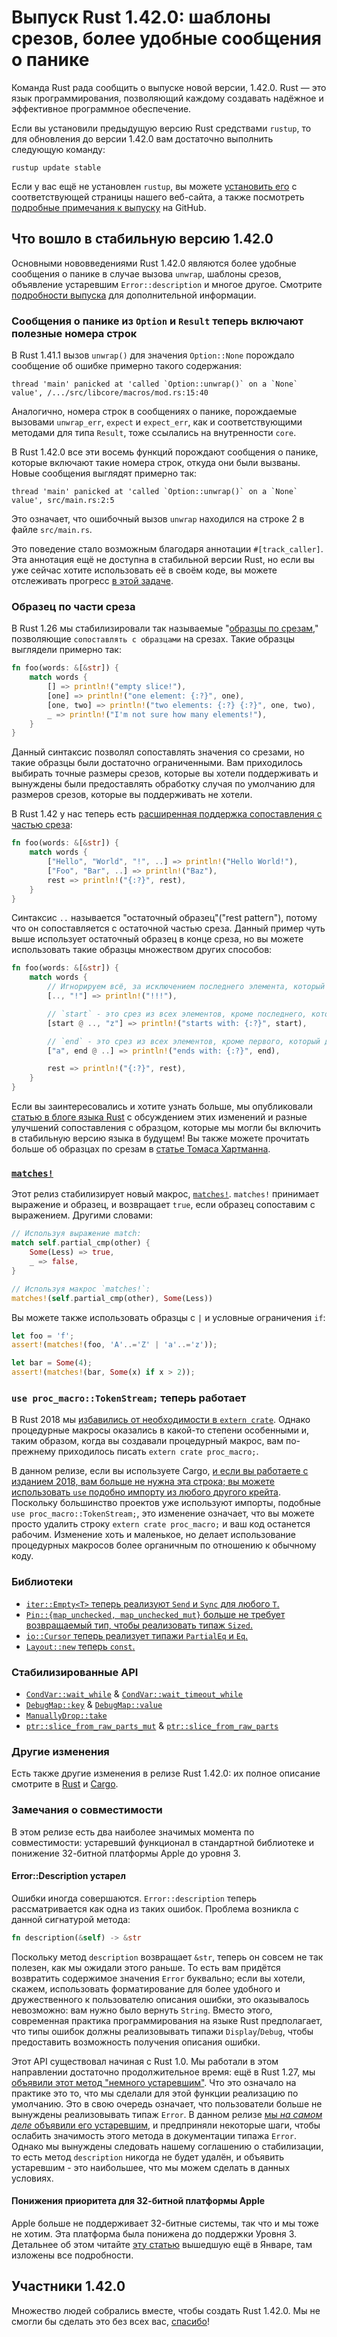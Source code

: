 # Выпуск Rust 1.42.0: шаблоны срезов, более удобные сообщения о панике

Команда Rust рада сообщить о выпуске новой версии, 1.42.0. Rust — это язык программирования, позволяющий каждому создавать надёжное и эффективное программное обеспечение.

Если вы установили предыдущую версию Rust средствами `rustup`, то для обновления до версии 1.42.0 вам достаточно выполнить следующую команду:

```console
rustup update stable
```

Если у вас ещё не установлен `rustup`, вы можете [установить его] с соответствующей страницы нашего веб-сайта, а также посмотреть [подробные примечания к выпуску] на GitHub.

## Что вошло в стабильную версию 1.42.0

Основными нововведениями Rust 1.42.0 являются более удобные сообщения о панике в случае вызова `unwrap`, шаблоны срезов, объявление устаревшим `Error::description` и многое другое. Смотрите [подробности выпуска](https://github.com/rust-lang/rust/blob/master/RELEASES.md#version-1420-2020-03-12) для дополнительной информации.

### Сообщения о панике из `Option` и `Result` теперь включают полезные номера строк

В Rust 1.41.1 вызов `unwrap()` для значения `Option::None` порождало сообщение об ошибке примерно такого содержания:

```
thread 'main' panicked at 'called `Option::unwrap()` on a `None` value', /.../src/libcore/macros/mod.rs:15:40
```

Аналогично, номера строк в сообщениях о панике, порождаемые вызовами `unwrap_err`, `expect` и `expect_err`, как и соответствующими методами для типа `Result`, тоже ссылались на внутренности `core`.

В Rust 1.42.0 все эти восемь функций порождают сообщения о панике, которые включают такие номера строк, откуда они были вызваны. Новые сообщения выглядят примерно так:

```
thread 'main' panicked at 'called `Option::unwrap()` on a `None` value', src/main.rs:2:5
```

Это означает, что ошибочный вызов `unwrap` находился на строке 2 в файле `src/main.rs`.

Это поведение стало возможным благодаря аннотации `#[track_caller]`. Эта аннотация ещё не доступна в стабильной версии Rust, но если вы уже сейчас хотите использовать её в своём коде, вы можете отслеживать прогресс [в этой задаче].

### Образец по части среза

В Rust 1.26 мы стабилизировали так называемые "[образцы по срезам]," позволяющие `сопоставлять с образцами` на срезах. Такие образцы выглядели примерно так:

```rust
fn foo(words: &[&str]) {
    match words {
        [] => println!("empty slice!"),
        [one] => println!("one element: {:?}", one),
        [one, two] => println!("two elements: {:?} {:?}", one, two),
        _ => println!("I'm not sure how many elements!"),
    }
}
```

Данный синтаксис позволял сопоставлять значения со срезами, но такие образцы были достаточно ограниченными. Вам приходилось выбирать точные размеры срезов, которые вы хотели поддерживать и вынуждены были предоставлять обработку случая по умолчанию для размеров срезов, которые вы поддерживать не хотели.

В Rust 1.42 у нас теперь есть [расширенная поддержка сопоставления с частью среза]:

```rust
fn foo(words: &[&str]) {
    match words {
        ["Hello", "World", "!", ..] => println!("Hello World!"),
        ["Foo", "Bar", ..] => println!("Baz"),
        rest => println!("{:?}", rest),
    }
}
```

Синтаксис `..` называется "остаточный образец"("rest pattern"), потому что он сопоставляется с остаточной частью среза. Данный пример чуть выше использует остаточный образец в конце среза, но вы можете использовать такие образцы множеством других способов:

```rust
fn foo(words: &[&str]) {
    match words {
        // Игнорируем всё, за исключением последнего элемента, который должен быть "!".
        [.., "!"] => println!("!!!"),

        // `start` - это срез из всех элементов, кроме последнего, который должен быть "z".
        [start @ .., "z"] => println!("starts with: {:?}", start),

        // `end` - это срез из всех элементов, кроме первого, который должен быть "a".
        ["a", end @ ..] => println!("ends with: {:?}", end),

        rest => println!("{:?}", rest),
    }
}
```

Если вы заинтересовались и хотите узнать больше, мы опубликовали [статью в блоге языка Rust](https://blog.rust-lang.org/inside-rust/2020/03/04/recent-future-pattern-matching-improvements.html) с обсуждением этих изменений и разные улучшений сопоставления с образцом, которые мы могли бы включить в стабильную версию языка в будущем! Вы также можете прочитать больше об образцах по срезам в [статье Томаса Хартманна](https://thomashartmann.dev/blog/feature(slice_patterns)/).

### [`matches!`]

Этот релиз стабилизирует новый макрос, [`matches!`](https://doc.rust-lang.org/nightly/std/macro.matches.html). `matches!` принимает выражение и образец, и возвращает `true`, если образец сопоставим с выражением. Другими словами:

```rust
// Используя выражение match:
match self.partial_cmp(other) {
    Some(Less) => true,
    _ => false,
}

// Используя макрос `matches!`:
matches!(self.partial_cmp(other), Some(Less))
```

Вы можете также использовать образцы с `|` и условные ограничения `if`:

```rust
let foo = 'f';
assert!(matches!(foo, 'A'..='Z' | 'a'..='z'));

let bar = Some(4);
assert!(matches!(bar, Some(x) if x > 2));
```

### `use proc_macro::TokenStream;` теперь работает

В Rust 2018 мы [избавились от необходимости в `extern crate`](https://doc.rust-lang.org/stable/edition-guide/rust-2018/module-system/path-clarity.html#no-more-extern-crate). Однако процедурные макросы оказались в какой-то степени особенными и, таким образом, когда вы создавали процедурный макрос, вам по-прежнему приходилось писать `extern crate proc_macro;`.

В данном релизе, если вы используете Cargo, [и если вы работаете с изданием 2018, вам больше не нужна эта строка; вы можете использовать `use` подобно импорту из любого другого крейта]. Поскольку большинство проектов уже используют импорты, подобные `use proc_macro::TokenStream;`, это изменение означает, что вы можете просто удалить строку `extern crate proc_macro;` и ваш код останется рабочим. Изменение хоть и маленькое, но делает использование процедурных макросов более органичным по отношению к обычному коду.

### Библиотеки

- [`iter::Empty<T>` теперь реализуют `Send` и `Sync` для любого `T`.][68348]
- [`Pin::{map_unchecked, map_unchecked_mut}` больше не требует возвращаемый тип, чтобы реализовать типаж `Sized`.][67935]
- [`io::Cursor` теперь реализует типажи `PartialEq` и `Eq`.][67233]
- [`Layout::new` теперь `const`.][66254]

### Стабилизированные API

- [`CondVar::wait_while`] & [`CondVar::wait_timeout_while`]
- [`DebugMap::key`] & [`DebugMap::value`]
- [`ManuallyDrop::take`]
- [`ptr::slice_from_raw_parts_mut`] & [`ptr::slice_from_raw_parts`]

[`DebugMap::key`]: https://doc.rust-lang.org/stable/std/fmt/struct.DebugMap.html#method.key
[`DebugMap::value`]: https://doc.rust-lang.org/stable/std/fmt/struct.DebugMap.html#method.value
[`ManuallyDrop::take`]: https://doc.rust-lang.org/stable/std/mem/struct.ManuallyDrop.html#method.take
[`matches!`]: https://doc.rust-lang.org/stable/std/macro.matches.html
[`ptr::slice_from_raw_parts_mut`]: https://doc.rust-lang.org/stable/std/ptr/fn.slice_from_raw_parts_mut.html
[`ptr::slice_from_raw_parts`]: https://doc.rust-lang.org/stable/std/ptr/fn.slice_from_raw_parts.html
[`CondVar::wait_while`]: https://doc.rust-lang.org/stable/std/sync/struct.Condvar.html#method.wait_while
[`CondVar::wait_timeout_while`]: https://doc.rust-lang.org/stable/std/sync/struct.Condvar.html#method.wait_timeout_while
[68253]: https://github.com/rust-lang/rust/pull/68253/
[68348]: https://github.com/rust-lang/rust/pull/68348/
[67935]: https://github.com/rust-lang/rust/pull/67935/
[68339]: https://github.com/rust-lang/rust/pull/68339/
[68122]: https://github.com/rust-lang/rust/pull/68122/
[67712]: https://github.com/rust-lang/rust/pull/67712/
[67887]: https://github.com/rust-lang/rust/pull/67887/
[67131]: https://github.com/rust-lang/rust/pull/67131/
[67233]: https://github.com/rust-lang/rust/pull/67233/
[66899]: https://github.com/rust-lang/rust/pull/66899/
[66919]: https://github.com/rust-lang/rust/pull/66919/
[66254]: https://github.com/rust-lang/rust/pull/66254/
[cargo/7700]: https://github.com/rust-lang/cargo/pull/7700

### Другие изменения

Есть также другие изменения в релизе Rust 1.42.0: их полное описание смотрите в [Rust](https://github.com/rust-lang/rust/blob/master/RELEASES.md#version-1420-2020-03-12) и [Cargo].

### Замечания о совместимости

В этом релизе есть два наиболее значимых момента по совместимости: устаревший функционал в стандартной библиотеке и понижение 32-битной платформы Apple до уровня 3.

#### Error::Description устарел

Ошибки иногда совершаются. `Error::description` теперь рассматривается как одна из таких ошибок. Проблема возникла с данной сигнатурой метода:

```rust
fn description(&self) -> &str
```

Поскольку метод `description` возвращает `&str`, теперь он совсем не так полезен, как мы ожидали этого раньше. То есть вам придётся возвратить содержимое значения `Error` буквально; если вы хотели, скажем, использовать форматирование для более удобного и дружественного к пользователю описания ошибки, это оказывалось невозможно: вам нужно было вернуть `String`. Вместо этого, современная практика программирования на языке Rust предполагает, что типы ошибок должны реализовывать типажи `Display`/`Debug`, чтобы предоставить возможность получения описания ошибки.

Этот API существовал начиная с Rust 1.0. Мы работали в этом направлении достаточно продолжительное время: ещё в Rust 1.27, мы [объявили этот метод "немного устаревшим"](https://github.com/rust-lang/rust/pull/50163). Что это означало на практике это то, что мы сделали для этой функции реализацию по умолчанию. Это в свою очередь означает, что пользователи больше не вынуждены реализовывать типаж `Error`. В данном релизе [мы *на самом деле* объявили его устаревшим], и предприняли некоторые шаги, чтобы ослабить значимость этого метода в документации типажа `Error`. Однако мы вынуждены следовать нашему соглашению о стабилизации, то есть метод `description` никогда не будет удалён, и объявить устаревшим - это наибольшее, что мы можем сделать в данных условиях.

#### Понижения приоритета для 32-битной платформы Apple

Apple больше не поддерживает 32-битные системы, так что и мы тоже не хотим. Эта платформа была понижена до поддержки Уровня 3. Детальнее об этом читайте [эту статью](https://blog.rust-lang.org/2020/01/03/reducing-support-for-32-bit-apple-targets.html) вышедшую ещё в Январе, там изложены все подробности.

## Участники 1.42.0

Множество людей собрались вместе, чтобы создать Rust 1.42.0. Мы не смогли бы сделать это без всех вас, [спасибо](https://thanks.rust-lang.org/rust/1.42.0/)!


[установить его]: https://www.rust-lang.org/install.html
[подробные примечания к выпуску]: https://github.com/rust-lang/rust/blob/master/RELEASES.md#version-1420-2020-03-12
[в этой задаче]: https://github.com/rust-lang/rust/issues/47809
[образцы по срезам]: https://blog.rust-lang.org/2018/05/10/Rust-1.26.html#basic-slice-patterns
[`DebugMap::key`]: https://doc.rust-lang.org/stable/std/fmt/struct.DebugMap.html#method.key
[`DebugMap::value`]: https://doc.rust-lang.org/stable/std/fmt/struct.DebugMap.html#method.value
[`ManuallyDrop::take`]: https://doc.rust-lang.org/stable/std/mem/struct.ManuallyDrop.html#method.take
[`matches!`]: https://doc.rust-lang.org/stable/std/macro.matches.html
[`ptr::slice_from_raw_parts_mut`]: https://doc.rust-lang.org/stable/std/ptr/fn.slice_from_raw_parts_mut.html
[`ptr::slice_from_raw_parts`]: https://doc.rust-lang.org/stable/std/ptr/fn.slice_from_raw_parts.html
[`CondVar::wait_while`]: https://doc.rust-lang.org/stable/std/sync/struct.Condvar.html#method.wait_while
[`CondVar::wait_timeout_while`]: https://doc.rust-lang.org/stable/std/sync/struct.Condvar.html#method.wait_timeout_while
[расширенная поддержка сопоставления с частью среза]: https://github.com/rust-lang/rust/pull/67935/
[мы *на самом деле* объявили его устаревшим]: https://github.com/rust-lang/rust/pull/68122/
[и если вы работаете с изданием 2018, вам больше не нужна эта строка; вы можете использовать `use` подобно импорту из любого другого крейта]: https://github.com/rust-lang/rust/pull/67887/
[Cargo]: https://github.com/rust-lang/rust/pull/67131/
